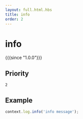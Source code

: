 ```yaml
---
layout: full.html.hbs
title: info
order: 2
---
```


# info

{{{since "1.0.0"}}}

## Priority

`2`

## Example

```js
context.log.info('info message');
```
